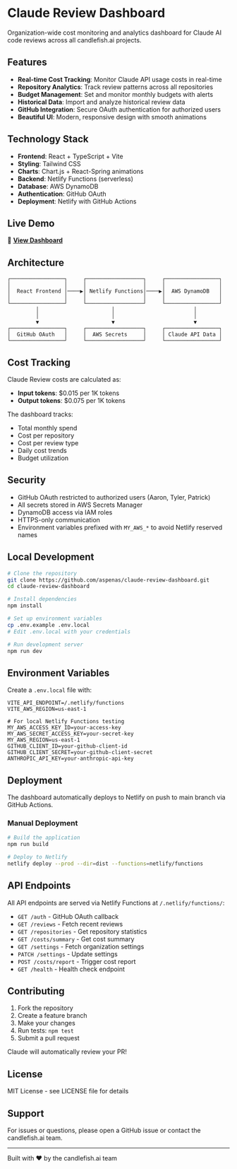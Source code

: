 # Claude Review Dashboard

Organization-wide cost monitoring and analytics dashboard for Claude AI code reviews across all candlefish.ai projects.

## Features

- **Real-time Cost Tracking**: Monitor Claude API usage costs in real-time
- **Repository Analytics**: Track review patterns across all repositories
- **Budget Management**: Set and monitor monthly budgets with alerts
- **Historical Data**: Import and analyze historical review data
- **GitHub Integration**: Secure OAuth authentication for authorized users
- **Beautiful UI**: Modern, responsive design with smooth animations

## Technology Stack

- **Frontend**: React + TypeScript + Vite
- **Styling**: Tailwind CSS
- **Charts**: Chart.js + React-Spring animations
- **Backend**: Netlify Functions (serverless)
- **Database**: AWS DynamoDB
- **Authentication**: GitHub OAuth
- **Deployment**: Netlify with GitHub Actions

## Live Demo

🚀 **[View Dashboard](https://beamish-froyo-ed37ee.netlify.app)**

## Architecture

```
┌─────────────────┐     ┌──────────────────┐     ┌─────────────────┐
│                 │     │                  │     │                 │
│  React Frontend │────▶│ Netlify Functions│────▶│  AWS DynamoDB   │
│                 │     │                  │     │                 │
└─────────────────┘     └──────────────────┘     └─────────────────┘
         │                       │                         │
         │                       │                         │
         ▼                       ▼                         ▼
┌─────────────────┐     ┌──────────────────┐     ┌─────────────────┐
│  GitHub OAuth   │     │  AWS Secrets     │     │ Claude API Data │
└─────────────────┘     └──────────────────┘     └─────────────────┘
```

## Cost Tracking

Claude Review costs are calculated as:
- **Input tokens**: $0.015 per 1K tokens
- **Output tokens**: $0.075 per 1K tokens

The dashboard tracks:
- Total monthly spend
- Cost per repository
- Cost per review type
- Daily cost trends
- Budget utilization

## Security

- GitHub OAuth restricted to authorized users (Aaron, Tyler, Patrick)
- All secrets stored in AWS Secrets Manager
- DynamoDB access via IAM roles
- HTTPS-only communication
- Environment variables prefixed with `MY_AWS_*` to avoid Netlify reserved names

## Local Development

```bash
# Clone the repository
git clone https://github.com/aspenas/claude-review-dashboard.git
cd claude-review-dashboard

# Install dependencies
npm install

# Set up environment variables
cp .env.example .env.local
# Edit .env.local with your credentials

# Run development server
npm run dev
```

## Environment Variables

Create a `.env.local` file with:

```env
VITE_API_ENDPOINT=/.netlify/functions
VITE_AWS_REGION=us-east-1

# For local Netlify Functions testing
MY_AWS_ACCESS_KEY_ID=your-access-key
MY_AWS_SECRET_ACCESS_KEY=your-secret-key
MY_AWS_REGION=us-east-1
GITHUB_CLIENT_ID=your-github-client-id
GITHUB_CLIENT_SECRET=your-github-client-secret
ANTHROPIC_API_KEY=your-anthropic-api-key
```

## Deployment

The dashboard automatically deploys to Netlify on push to main branch via GitHub Actions.

### Manual Deployment

```bash
# Build the application
npm run build

# Deploy to Netlify
netlify deploy --prod --dir=dist --functions=netlify/functions
```

## API Endpoints

All API endpoints are served via Netlify Functions at `/.netlify/functions/`:

- `GET /auth` - GitHub OAuth callback
- `GET /reviews` - Fetch recent reviews
- `GET /repositories` - Get repository statistics
- `GET /costs/summary` - Get cost summary
- `GET /settings` - Fetch organization settings
- `PATCH /settings` - Update settings
- `POST /costs/report` - Trigger cost report
- `GET /health` - Health check endpoint

## Contributing

1. Fork the repository
2. Create a feature branch
3. Make your changes
4. Run tests: `npm test`
5. Submit a pull request

Claude will automatically review your PR!

## License

MIT License - see LICENSE file for details

## Support

For issues or questions, please open a GitHub issue or contact the candlefish.ai team.

---

Built with ❤️ by the candlefish.ai team
